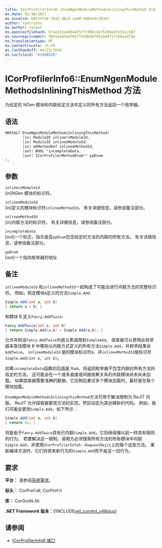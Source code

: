 ```yaml
---
title: ICorProfilerInfo6::EnumNgenModuleMethodsInliningThisMethod 方法
ms.date: 03/30/2017
ms.assetid: b933dfe6-7833-40cb-aad8-40842dc3034f
author: rpetrusha
ms.author: ronpet
ms.openlocfilehash: 67ae413ae8944757fc90bcde752b9a5fe53cc68f
ms.sourcegitcommit: 9b552addadfb57fab0b9e7852ed4f1f1b8a42f8e
ms.translationtype: MT
ms.contentlocale: zh-CN
ms.lasthandoff: 04/23/2019
ms.locfileid: "61948520"
---
```

# <a name="icorprofilerinfo6enumngenmodulemethodsinliningthismethod-method"></a>ICorProfilerInfo6::EnumNgenModuleMethodsInliningThisMethod 方法

为给定的 NGen 模块和内联给定方法中定义的所有方法返回一个枚举器。

## <a name="syntax"></a>语法

```cpp
HRESULT EnumNgenModuleMethodsInliningThisMethod(
        [in] ModuleID inlinersModuleId,
        [in] ModuleID inlineeModuleId,
        [in] mdMethodDef inlineeMethodId,
        [out] BOOL *incompleteData,
        [out] ICorProfilerMethodEnum** ppEnum
);
```

## <a name="parameters"></a>参数

`inlinersModuleId`\
[in]NGen 模块的标识符。

`inlineeModuleId`\
[in]定义的模块标识符`inlineeMethodId`。 有关详细信息，请参阅备注部分。

`inlineeMethodId`\
[in]内联方法的标识符。 有关详细信息，请参阅备注部分。

`incompleteData`\
[out]一个标志，指示是否`ppEnum`包含给定的方法的内联的所有方法。  有关详细信息，请参阅备注部分。

`ppEnum`\
[out]一个指向枚举器的地址

## <a name="remarks"></a>备注

`inlineeModuleId` 和`inlineeMethodId`一起构成了可能会进行内联方法的完整标识符。 例如，假定模块`A`定义的方法`Simple.Add`:

```csharp
Simple.Add(int a, int b)
{ return a + b; }
```

和模块 B 定义`Fancy.AddTwice`:

```csharp
Fancy.AddTwice(int a, int b)
{ return Simple.Add(a,b) + Simple.Add(a,b); }
```

允许并假设`Fancy.AddTwice`内嵌元素调用到`SimpleAdd`。 探查器可以使用此枚举器来查找模块 B 中哪些以内联方式定义的所有方法`Simple.Add`，并枚举结果会`AddTwice`。  `inlineeModuleId` 是的模块标识符`A`，并`inlineeMethodId`是标识符`Simple.Add(int a, int b)`。

如果`incompleteData`函数的后面是 true，将返回枚举器不包含内联的所有方法的给定的方法。 这可能会在一个或多直接或间接依赖关系的内联模块尚未尚未加载。 如果探查器需要准确的数据，它应稍后重试多个模块加载时，最好是在每个模块加载。

`EnumNgenModuleMethodsInliningThisMethod`方法可用于解决限制为 ReJIT 内联。 ReJIT 允许探查器更改方法的实现，然后动态为其创建新的代码。 例如，我们可能会更改`Simple.Add`，如下所示：

```csharp
Simple.Add(int a, int b)
{ return 42; }
```

但是由于`Fancy.AddTwice`具有已内联`Simple.Add`，它将继续像以前一样具有相同的行为。 若要解决这一限制，调用方必须搜索所有方法的所有模块中内联`Simple.Add`，并使用`ICorProfilerInfo5::RequestRejit`上的每个这些方法。 重新编译方法时，它们将具有新行为的`Simple.Add`而不是这一旧行为。

## <a name="requirements"></a>要求

**平台：** 请参阅[系统需求](../../../../docs/framework/get-started/system-requirements.md)。

**标头：** CorProf.idl, CorProf.h

**库：** CorGuids.lib

**.NET Framework 版本：**[!INCLUDE[net_current_v46plus](../../../../includes/net-current-v46plus-md.md)]

## <a name="see-also"></a>请参阅

- [ICorProfilerInfo6 接口](icorprofilerinfo6-interface.md)